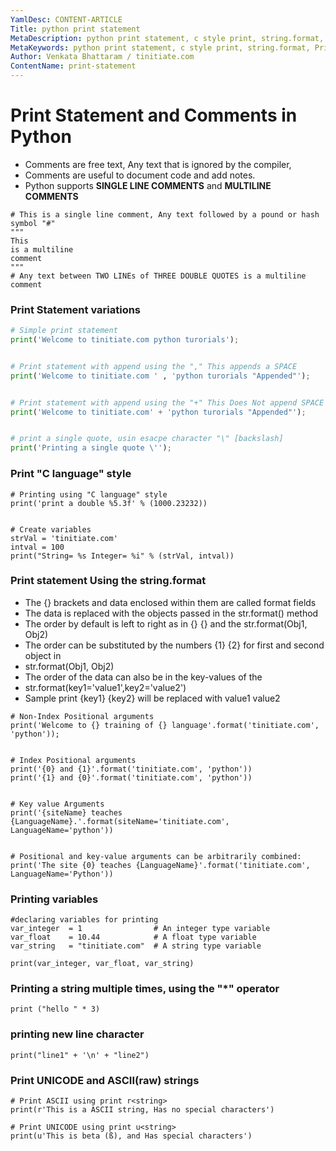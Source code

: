 ```yaml
---
YamlDesc: CONTENT-ARTICLE
Title: python print statement
MetaDescription: python print statement, c style print, string.format, Print UNICODE, ASCII raw tutorials example code, tutorials
MetaKeywords: python print statement, c style print, string.format, Print UNICODE, ASCII raw tutorials example code, tutorials
Author: Venkata Bhattaram / tinitiate.com
ContentName: print-statement
---
```


# Print Statement and Comments in Python
* Comments are free text, Any text that is ignored by the compiler,
* Comments are useful to document code and add notes.
* Python supports **SINGLE LINE COMMENTS** and **MULTILINE COMMENTS**
```
# This is a single line comment, Any text followed by a pound or hash symbol "#"
"""
This
is a multiline 
comment
"""
# Any text between TWO LINEs of THREE DOUBLE QUOTES is a multiline comment
```


### Print Statement variations
```python
# Simple print statement
print('Welcome to tinitiate.com python turorials');


# Print statement with append using the "," This appends a SPACE
print('Welcome to tinitiate.com ' , 'python turorials "Appended"');


# Print statement with append using the "+" This Does Not append SPACE
print('Welcome to tinitiate.com' + 'python turorials "Appended"');


# print a single quote, usin esacpe character "\" [backslash]
print('Printing a single quote \'');
```


### Print "C language" style
```
# Printing using "C language" style
print('print a double %5.3f' % (1000.23232))


# Create variables
strVal = 'tinitiate.com'
intval = 100
print("String= %s Integer= %i" % (strVal, intval))
```


### Print statement Using the string.format
* The {} brackets and data enclosed within them are called format fields
* The data is replaced with the objects passed in the str.format() method
* The order by default is left to right as in {} {} and the str.format(Obj1, Obj2)
* The order can be substituted by the numbers {1} {2} for first and second object in
* str.format(Obj1, Obj2)
* The order of the data can also be in the key-values of the
* str.format(key1='value1',key2='value2')
* Sample print {key1} {key2} will be replaced with value1 value2
```
# Non-Index Positional arguments
print('Welcome to {} training of {} language'.format('tinitiate.com', 'python'));


# Index Positional arguments
print('{0} and {1}'.format('tinitiate.com', 'python'))
print('{1} and {0}'.format('tinitiate.com', 'python'))


# Key value Arguments
print('{siteName} teaches {LanguageName}.'.format(siteName='tinitiate.com', LanguageName='python'))


# Positional and key-value arguments can be arbitrarily combined:
print('The site {0} teaches {LanguageName}'.format('tinitiate.com', LanguageName='Python'))
```


### Printing variables
```
#declaring variables for printing
var_integer  = 1                # An integer type variable
var_float    = 10.44            # A float type variable
var_string   = "tinitiate.com"  # A string type variable

print(var_integer, var_float, var_string)
```


### Printing a string multiple times, using the "*" operator
```
print ("hello " * 3)
```


###  printing new line character
```
print("line1" + '\n' + "line2")
```


### Print UNICODE and ASCII(raw) strings
```
# Print ASCII using print r<string>
print(r'This is a ASCII string, Has no special characters')

# Print UNICODE using print u<string>
print(u'This is beta (ß), and Has special characters')

```

